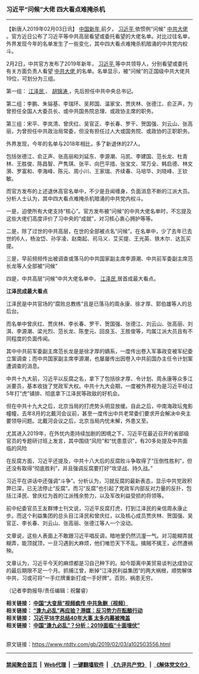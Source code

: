 ### 习近平“问候”大佬 四大看点难掩杀机
------------------------

<div class="post_content">
 <p>
  【新唐人2019年02月03日讯】
  <a href="https://www.ntdtv.com/gb/中国新年.htm">
   中国新年
  </a>
  前夕，
  <a href="https://www.ntdtv.com/gb/习近平.htm">
   习近平
  </a>
  依惯例“问候”
  <a href="https://www.ntdtv.com/gb/中共大佬.htm">
   中共大佬
  </a>
  。官方近日公布了习近平等中共高层看望或委托看望的大佬名单。对比过往名单，外界发现今年的名单发生了一些变化，其中四大看点难掩杀机暗涌的中共党内权斗。
 </p>
 <p>
  2月2日，中共官方发布了2019年新年，
  <a href="https://www.ntdtv.com/gb/习近平.htm">
   习近平
  </a>
  等中共领导人，分别看望或委托有关方面负责人看望
  <a href="https://www.ntdtv.com/gb/中共大佬.htm">
   中共大佬
  </a>
  的名单。名单显示，被“问候”的正国级中共大佬共19位，可划分为三组。
 </p>
 <p>
  第一组：
  <a href="https://www.ntdtv.com/gb/江泽民.htm">
   江泽民
  </a>
  、
  <a href="https://www.ntdtv.com/gb/胡锦涛.htm">
   胡锦涛
  </a>
  ，先后担任中共中央总书记。
 </p>
 <p>
  第二组：李鹏、朱镕基、李瑞环、吴邦国、温家宝、贾庆林、张德江、俞正声，为曾担任全国人大委员长、或中共国务院总理、或政协主席的职务。
 </p>
 <p>
  第三组：宋平、李岚清、曾庆红、吴官正、李长春、罗干、贺国强、刘云山、张高丽，为曾担任中共政治局常委，但没有担任过人大或国务院、或政协的正职职务。
 </p>
 <p>
  外界发现，今年的名单与2018年相比，多了新退休的27人。
 </p>
 <p>
  包括张德江、俞正声、张高丽和刘延东、李源潮、马凯、李建国、范长龙、杜青林、王胜俊、陈昌智、严隽琪、张平、向巴平措、张宝文、常万全、韩启德、林文漪、罗富和、李海峰、陈元、周小川、王家瑞、齐续春、马培华、刘晓峰、王钦敏。
 </p>
 <p>
  而官方发布的上述退休高官名单中，不少是丑闻缠身，负面消息不断的江派大员。分析人士认为，其中四大看点难掩杀机暗涌的中共党内权斗。
 </p>
 <p>
  一是，迫使所有大佬支持“核心”。官方发布被“问候”的中共大佬名单时，不忘提及这些大佬们高度评价了习中央的“成就”，对习核心衷心拥护等等。
 </p>
 <p>
  二是，除了过世的中共高层，在世的全部被点名“问候”。在名单中，少了去年已去世的6人，杨汝岱、孙孚凌、赵南起、司马义．艾买提、王光英、铁木尔．达瓦买提。
 </p>
 <p>
  三是，早前频频传出被调查或落马的中共国家副主席李源潮、中共前军委副主席范长龙等人全部被“问候”
 </p>
 <p>
  四是，中共高层“问候”中共大佬名单中，
  <a href="https://www.ntdtv.com/gb/江泽民.htm">
   江泽民
  </a>
  居首成最大看点。
 </p>
 <p>
  <strong>
   江泽民成最大看点
  </strong>
 </p>
 <p>
  江泽民是中共官场的“腐败总教练”且是已落马的周永康、徐才厚、郭伯雄等人的总后台。
 </p>
 <p>
  而名单中曾庆红、贾庆林、李长春、罗干、贺国强、张德江、刘云山、张高丽、刘淇、李源潮、梁光烈、范长龙、陈奎元、回良玉、王胜俊等，均属江派大员且有不同程度的负面传闻。
 </p>
 <p>
  其中中共前军委副主席范长龙是是徐才厚的嫡系，一度传出卷入军事政变被军纪委立案调查；而中共国家副主席李源潮，也屡屡传出因卷入中共前国办主任令计划案遭调查的消息。
 </p>
 <p>
  中共十九大前，习近平以反腐之名，拿下了包括徐才厚、令计划、周永康等众多江派要员，基本收拢了党政军大权。中共十九大会期，一度被外界视为是习近平经过5年打“虎”铺排、彻底拿下江泽民等政敌的好机会。
 </p>
 <p>
  但在中共十九大之后，北京当局的打虎势头明显放缓。自此之后，中南海政坛鬼影幢幢，去年8月的北戴河会议前，甚至一度传出中共老常委们要求开会解决中央主要领导问题。北戴河会议之后，北京当局内忧未解，外患又至。
 </p>
 <p>
  尤其进入2019年，在外忧内患持续加剧的困境之下，习近平在最近召开的省部级官员的专题研讨班上发言，其中围绕“风险”和“忧患意识”，有20多处提及中共面临的风险
 </p>
 <p>
  在反腐方面，习近平还提及，中共十八大后的反腐败斗争取得了“压倒性胜利”，但还没有取得“彻底胜利”，并且强调反腐要打好“攻坚战、持久战。”
 </p>
 <p>
  习近平在讲话中还强调“斗争”。分析认为，习就反腐的最新表态，显示中共党政积弊已深，已无法停止“反腐”。而习“反腐”也引起了党政军内部反对力量的反扑，包括江泽民、曾庆红为首的江派残余势力，以及军改利益受损的将领等。
 </p>
 <p>
  前中纪委官员王友群博士刊文说，习近平反腐打虎，打到江泽民的亲信周永康止步。而这个利益集团的总头目江泽民和曾庆红，以及核心成员贾庆林、贺国强、吴官正、李长春、刘云山、张高丽、张德江等人一个没动。
 </p>
 <p>
  文章说，这些人表面上不敢跟习近平唱反调，暗地里仍然沆瀣一气。对习能糊弄就糊弄，能顶就顶，一旦习遇到大麻烦，他们唯恐天下不乱。擒贼不擒王，必然遭祸殃。
 </p>
 <p>
  文章认为，习近平今天的麻烦都是习自己种下的。如今距离中美贸易谈判达成协议的最后期限不足一个月。抓捕江曾，断掉“江泽民利益集团”的两大祸根，顺势解体中共，习或可将“一手烂牌重新打成一手好牌”。否则，祸患无穷。
 </p>
 <p>
  （记者李韵报导/责任编辑：祝馨睿）
 </p>
 <p>
  <strong>
   相关链接：
   <a href="https://www.ntdtv.com/b5/2018/12/19/a102469288.html">
    中国“大变局”视频疯传 中共急删（视频）
   </a>
   <br>
    相关链接：
    <a href="https://www.ntdtv.com/b5/2018/12/31/a102477635.html">
     “逢九必乱”再应验？港媒：反习势力在酝酿行动
    </a>
    <br/>
    相关链接：
    <a href="https://www.ntdtv.com/gb/2018/12/20/a102469921.html">
     习近平18字总结40年大事 太多内幕被掩盖
    </a>
    <br/>
    相关链接：
    <a href="https://www.ntdtv.com/b5/2019/01/04/a102480795.html">
     中国“逢九必乱”？分析：2019面临“十面埋伏”
    </a>
   </br>
  </strong>
 </p>
 <div class="single_ad">
 </div>
</div>

<br/>原文链接：https://www.ntdtv.com/gb/2019/02/03/a102503556.html


------------------------
#### [禁闻聚合首页](https://github.com/gfw-breaker/banned-news/blob/master/README.md) &nbsp;|&nbsp; [Web代理](https://github.com/gfw-breaker/open-proxy/blob/master/README.md) &nbsp;|&nbsp; [一键翻墙软件](https://github.com/gfw-breaker/nogfw/blob/master/README.md) &nbsp;|&nbsp; [《九评共产党》](https://github.com/gfw-breaker/9ping.md/blob/master/README.md#九评之一评共产党是什么) &nbsp;|&nbsp; [《解体党文化》](https://github.com/gfw-breaker/jtdwh.md/blob/master/README.md#绪论)